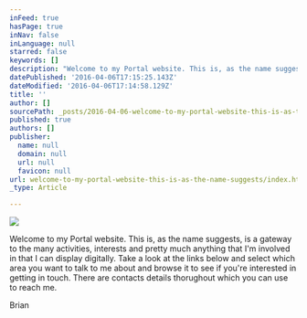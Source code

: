 ```yaml
---
inFeed: true
hasPage: true
inNav: false
inLanguage: null
starred: false
keywords: []
description: "Welcome to my Portal website. This is, as the name suggests, is a gateway to the many activities, interests and pretty much anything that I'm involved in that I can display digitally. Take a look at the links below and select which area you want to talk to me about and browse it to see if you're interested in getting in touch. There are contacts details thorughout which you can use to reach me."
datePublished: '2016-04-06T17:15:25.143Z'
dateModified: '2016-04-06T17:14:58.129Z'
title: ''
author: []
sourcePath: _posts/2016-04-06-welcome-to-my-portal-website-this-is-as-the-name-suggests.md
published: true
authors: []
publisher:
  name: null
  domain: null
  url: null
  favicon: null
url: welcome-to-my-portal-website-this-is-as-the-name-suggests/index.html
_type: Article

---
```

![](https://the-grid-user-content.s3-us-west-2.amazonaws.com/dbe8be85-88c5-4a74-bbaf-e926393df478.jpg)

Welcome to my Portal website. This is, as the name suggests, is a gateway to the many activities, interests and pretty much anything that I'm involved in that I can display digitally. Take a look at the links below and select which area you want to talk to me about and browse it to see if you're interested in getting in touch. There are contacts details thorughout which you can use to reach me.

Brian